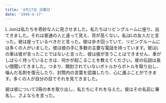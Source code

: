 ```yaml
---
title: '4月17日 日曜日'
date: '1994-4-17'
---
```


L Junは私たちを奇妙な人に見させました。私たちはリビングルームに座り、出てきました。それは普通の人と違って見え、背が高くない。私はLの友人だと言った。彼は座っているべきだと言った。彼は歩き回っていて、リビングルームには多くの人がいました。彼は彼の手に多数の主要な電話を持っています。彼はLの車は彼が言ったことではないと言った、彼は彼が言うことはできません、車がしばらく待っているときは、何かが起こることを教えてください。彼の伝説は長い間聞いてきました。つまり、開封されていないボトルからボトルを取り出し、噛んだ名刺を復元したり、封筒内の言葉を認識したり、心に運ぶことができます。多くの人が自分の目でそれを見てきました。

彼は彼について2冊の本を取り出し、私たちにそれを与えた。彼はその名前に署名し、さよならを言った。

